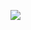 ![](https://github-readme-streak-stats.herokuapp.com/?user=hrsh22&theme=radical&hide_border=false)<br/>
